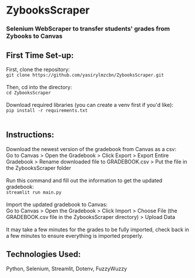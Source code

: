 # ZybooksScraper
### Selenium WebScraper to transfer students' grades from Zybooks to Canvas
## First Time Set-up:
First, clone the repository:<br>
```git clone https://github.com/yasirylmzcbn/ZybooksScraper.git```<br><br>
Then, cd into the directory:<br>
```cd ZybooksScraper```<br><br>
Download required libraries (you can create a venv first if you'd like):<br>
```pip install -r requirements.txt```<br><br>
## Instructions:
Download the newest version of the gradebook from Canvas as a csv:<br>
Go to Canvas > Open the Gradebook > Click Export > Export Entire Gradebook > Rename downloaded file to GRADEBOOK.csv > Put the file in the ZybooksScraper folder<br><br>
Run this command and fill out the information to get the updated gradebook:<br>
```streamlit run main.py```<br><br>
Import the updated gradebook to Canvas:<br>
Go to Canvas > Open the Gradebook > Click Import > Choose File (the GRADEBOOK.csv file in the ZybooksScraper directory) > Upload Data<br><br>
It may take a few minutes for the grades to be fully imported, check back in a few minutes to ensure everything is imported properly.<br>

## Technologies Used:
Python, Selenium, Streamlit, Dotenv, FuzzyWuzzy
